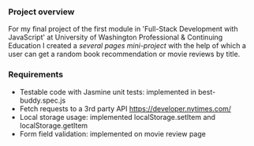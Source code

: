 ### Project overview

For my final project of the first module in 'Full-Stack Development with JavaScript' at University of Washington Professional & Continuing Education I created a *several pages mini-project* with the help of which a user can get a random book recommendation or movie reviews by title.

### Requirements

 - Testable code with Jasmine unit tests: implemented in best-buddy.spec.js
 - Fetch requests to a 3rd party API https://developer.nytimes.com/
 - Local storage usage: implemented localStorage.setItem and localStorage.getItem
 - Form field validation: implemented on movie review page
